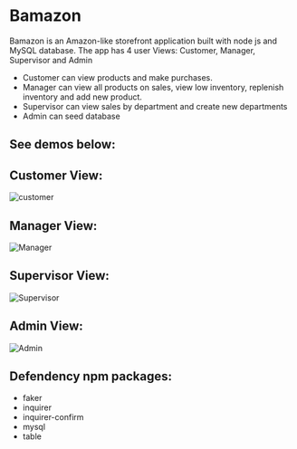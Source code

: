 # Bamazon
Bamazon is an Amazon-like storefront application built with node js and MySQL database.
The app has 4 user Views: Customer, Manager, Supervisor and Admin
* Customer can view products and make purchases.
* Manager can view all products on sales, view low inventory, replenish inventory and add new product.
* Supervisor can view sales by department and create new departments
* Admin can seed database

## See demos below:
## Customer View:
![customer](/images/customer.gif)

## Manager View:
![Manager](/images/manager.gif)

## Supervisor View:
![Supervisor](/images/supervisor.gif)

## Admin View:
![Admin](/images/admin.gif)

## Defendency npm packages:
* faker
* inquirer
* inquirer-confirm
* mysql
* table